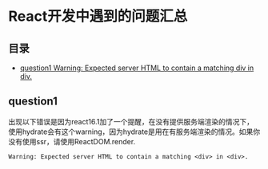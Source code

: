 # React开发中遇到的问题汇总

## 目录

* [question1 Warning: Expected server HTML to contain a matching div in div.](#question1)

## question1

出现以下错误是因为react16.1加了一个提醒，在没有提供服务端渲染的情况下，使用hydrate会有这个warning，因为hydrate是用在有服务端渲染的情况。如果你没有使用ssr，请使用ReactDOM.render.

``` Warning: Expected server HTML to contain a matching <div> in <div>. ```
